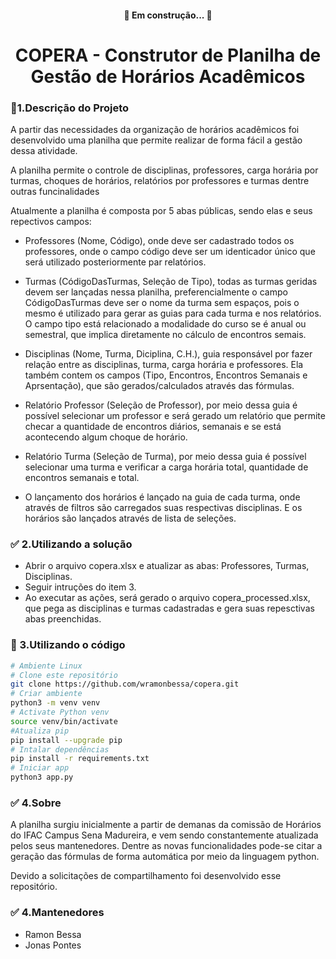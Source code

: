 <h4 align="center"> 
	🚧 Em construção...  🚧
</h4>
<h1 align="center">COPERA - Construtor de Planilha de Gestão de Horários Acadêmicos</h1>


### 🚀1.Descrição do Projeto
<p align="left">A partir das necessidades da organização de horários acadêmicos foi desenvolvido uma planilha que permite realizar de forma fácil a gestão dessa atividade. </p>
<p align="left">
A planilha permite o controle de disciplinas, professores, carga horária por turmas, choques de horários, relatórios por professores e turmas dentre outras funcinalidades</p>
<p align="left"> 
Atualmente a planilha é composta por 5 abas públicas, sendo elas e seus repectivos campos: 
</p>


* Professores (Nome, Código), onde deve ser cadastrado todos os professores, onde o campo código deve ser um identicador único que será utilizado posteriormente par relatórios.

* Turmas (CódigoDasTurmas, Seleção de Tipo), todas as turmas geridas devem ser lançadas nessa planilha, preferencialmente o campo CódigoDasTurmas deve ser o nome da turma sem espaços, pois o mesmo é utilizado para gerar as guias para cada turma e nos relatórios. O campo tipo está relacionado a modalidade do curso se é anual ou semestral, que implica diretamente no cálculo de encontros semais.

* Disciplinas (Nome, Turma, Diciplina, C.H.), guia responsável por fazer relação entre as disciplinas, turma, carga horária e professores. Ela também contem os campos (Tipo, Encontros, Encontros Semanais e Aprsentação), que são gerados/calculados através das fórmulas.

* Relatório Professor (Seleção de Professor), por meio dessa guia é possível selecionar um professor e será gerado um relatório que permite checar a quantidade de encontros diários, semanais e se está acontecendo algum choque de horário.

* Relatório Turma (Seleção de Turma), por meio dessa guia é possível selecionar uma turma e verificar a carga horária total, quantidade de encontros semanais e total.

* O lançamento dos horários é lançado na guia de cada turma, onde através de filtros são carregados suas respectivas disciplinas. E os horários são lançados através de lista de seleções.


### ✅ 2.Utilizando a solução 
* Abrir o arquivo copera.xlsx e atualizar as abas: Professores, Turmas, Disciplinas.
* Seguir intruções do item 3.
* Ao executar as ações, será gerado o arquivo copera_processed.xlsx, que pega as disciplinas e turmas cadastradas e gera suas repesctivas abas preenchidas. 

### 🎲 3.Utilizando o código
```bash
# Ambiente Linux
# Clone este repositório
git clone https://github.com/wramonbessa/copera.git
# Criar ambiente 
python3 -m venv venv
# Activate Python venv
source venv/bin/activate
#Atualiza pip
pip install --upgrade pip
# Intalar dependências
pip install -r requirements.txt
# Iniciar app
python3 app.py
```

### ✅ 4.Sobre
<p align="left"> 
A planilha surgiu inicialmente a partir de demanas da comissão de Horários do IFAC Campus Sena Madureira, e vem sendo constantemente atualizada pelos seus mantenedores. Dentre as novas funcionalidades pode-se citar a geração das fórmulas de forma automática por meio da linguagem python. 
</p>
<p align="left"> 
Devido a solicitações de compartilhamento foi desenvolvido esse repositório.
</p>

### ✅ 4.Mantenedores
* Ramon Bessa
* Jonas Pontes


